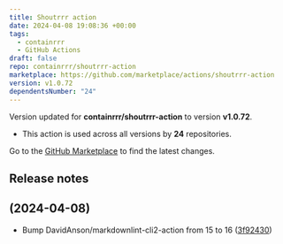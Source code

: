 ```yaml
---
title: Shoutrrr action
date: 2024-04-08 19:08:36 +00:00
tags:
  - containrrr
  - GitHub Actions
draft: false
repo: containrrr/shoutrrr-action
marketplace: https://github.com/marketplace/actions/shoutrrr-action
version: v1.0.72
dependentsNumber: "24"
---
```



Version updated for **containrrr/shoutrrr-action** to version **v1.0.72**.
- This action is used across all versions by **24** repositories.

Go to the [GitHub Marketplace](https://github.com/marketplace/actions/shoutrrr-action) to find the latest changes.

## Release notes

##  (2024-04-08)

* Bump DavidAnson/markdownlint-cli2-action from 15 to 16 ([3f92430](https://github.com/containrrr/shoutrrr-action/commit/3f92430))




